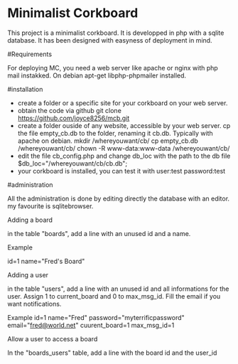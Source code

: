 Minimalist Corkboard
====================

This project is a minimalist corkboard. It is developped in php with a sqlite database. It has been designed with easyness of deployment in mind.

#Requirements

For deploying MC, you need a web server like apache or nginx with php mail instakked. On debian
    apt-get libphp-phpmailer installed.

#installation

* create a folder or a specific site for your corkboard on your web server.
* obtain the code via github
    git clone https://github.com/joyce8256/mcb.git
* create a folder ouside of any website, accessible by your web server. cp the file empty_cb.db to the folder, renaming it cb.db. Typically with apache on debian.
    mkdir /whereyouwant/cb/
    cp empty_cb.db /whereyouwant/cb/
    chown -R www-data:www-data /whereyouwant/cb/
* edit the file cb_config.php and change db_loc with the path to the db file
    $db_loc="/whereyouwant/cb/cb.db";
* your corkboard is installed, you can test it with user:test password:test

#administration

All the administration is done by editing directly the database with an editor. my favourite is sqlitebrowser.

Adding a board

in the table "boards", add a line with an unused id and a name.

Example

id=1 name="Fred's Board"

Adding a user

in the table "users", add a line with an unused id and all informations for the user. Assign 1 to current_board and 0 to max_msg_id. Fill the email if you want notifications.

Example
id=1 name="Fred" password="myterrificpassword" email="fred@world.net" cuurent_board=1 max_msg_id=1

Allow a user to access a board

In the "boards_users" table, add a line with the board id and the user_id
    



